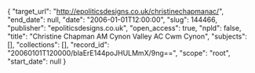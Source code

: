 {
  "target_url": "http://epoliticsdesigns.co.uk/christinechapmanac/", 
  "end_date": null, 
  "date": "2006-01-01T12:00:00", 
  "slug": 144466, 
  "publisher": "epoliticsdesigns.co.uk", 
  "open_access": true, 
  "npld": false, 
  "title": "Christine Chapman AM Cynon Valley AC Cwm Cynon", 
  "subjects": [], 
  "collections": [], 
  "record_id": "20060101T120000/blaErE144poJHULMmX/9ng==", 
  "scope": "root", 
  "start_date": null
}

